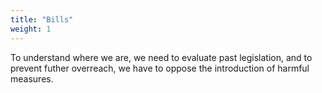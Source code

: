 ```yaml
---
title: "Bills"
weight: 1
---
```


To understand where we are, we need to evaluate past legislation, and to prevent futher overreach, we have to oppose the introduction of harmful measures.
